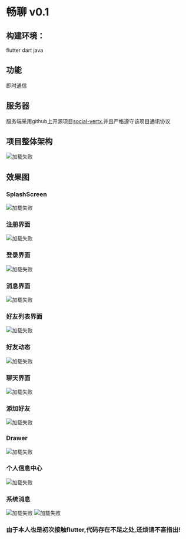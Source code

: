 # 畅聊 v0.1
## 构建环境：
flutter dart java
## 功能
即时通信
## 服务器
服务端采用github上开源项目[social-vertx](https://github.com/whitewoodcity/social-vertex),并且严格遵守该项目通讯协议
## 项目整体架构
![加载失败](https://github.com/GZYangKui/flutter-IM/blob/master/snap-shot/framewrk.png "framework")
## 效果图
### SplashScreen
![加载失败](https://github.com/GZYangKui/flutter-IM/blob/master/snap-shot/SplashScreen.png "SplashScreen")
### 注册界面
![加载失败](https://github.com/GZYangKui/flutter-IM/blob/master/snap-shot/register.png "注册")
### 登录界面
![加载失败](https://github.com/GZYangKui/flutter-IM/blob/master/snap-shot/login.png "登录界面")
### 消息界面
![加载失败](https://github.com/GZYangKui/flutter-IM/blob/master/snap-shot/Message.png "消息")
### 好友列表界面
![加载失败](https://github.com/GZYangKui/flutter-IM/blob/master/snap-shot/friends.png "好友列表")
### 好友动态
![加载失败](https://github.com/GZYangKui/flutter-IM/blob/master/snap-shot/zoon.png "动态")
### 聊天界面
![加载失败](https://github.com/GZYangKui/flutter-IM/blob/master/snap-shot/chat.png "聊天")
### 添加好友
![加载失败](https://github.com/GZYangKui/flutter-IM/blob/master/snap-shot/addfriends.png "聊天")
### Drawer
![加载失败](https://github.com/GZYangKui/flutter-IM/blob/master/snap-shot/draw.png "drawer")
### 个人信息中心
![加载失败](https://github.com/GZYangKui/flutter-IM/blob/master/snap-shot/personInf.png "个人信息中心")
### 系统消息
![加载失败](https://github.com/GZYangKui/flutter-IM/blob/master/snap-shot/systemInform1.png "系统消息")
![加载失败](https://github.com/GZYangKui/flutter-IM/blob/master/snap-shot/systeminform.png "系统消息")


### 由于本人也是初次接触flutter,代码存在不足之处,还烦请不吝指出!
